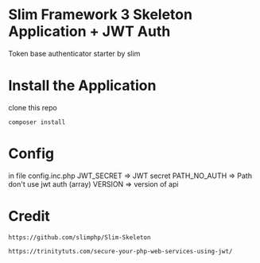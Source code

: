 # Slim Framework 3 Skeleton Application + JWT Auth

Token base authenticator starter by slim

# Install the Application

clone this repo

	composer install

# Config

in file config.inc.php
	JWT_SECRET => JWT secret
	PATH_NO_AUTH => Path don't use jwt auth (array)
	VERSION => version of api


# Credit

	https://github.com/slimphp/Slim-Skeleton
	
	https://trinitytuts.com/secure-your-php-web-services-using-jwt/